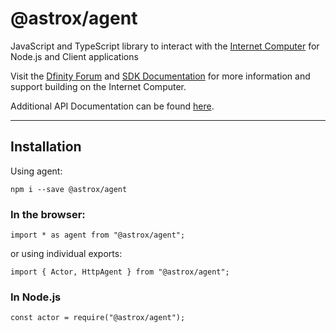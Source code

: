 # @astrox/agent

JavaScript and TypeScript library to interact with the [Internet Computer](https://dfinity.org/) for Node.js and Client applications

Visit the [Dfinity Forum](https://forum.dfinity.org/) and [SDK Documentation](https://sdk.dfinity.org/docs/index.html) for more information and support building on the Internet Computer.

Additional API Documentation can be found [here](https://peacock.dev/agent-docs).

---

## Installation

Using agent:

```
npm i --save @astrox/agent
```

### In the browser:

```
import * as agent from "@astrox/agent";
```

or using individual exports:

```
import { Actor, HttpAgent } from "@astrox/agent";
```

### In Node.js

```
const actor = require("@astrox/agent");
```

